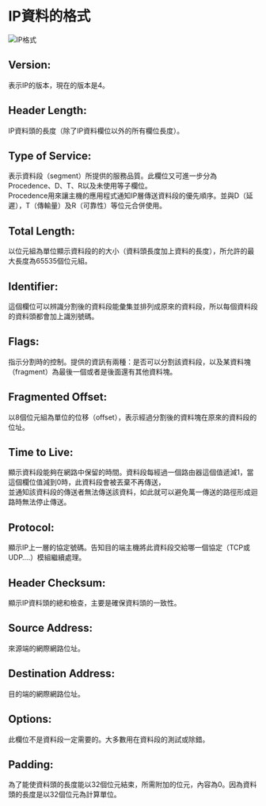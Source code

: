 # IP資料的格式 

![IP格式](https://user-images.githubusercontent.com/90738468/138281109-6da4e304-8bee-4181-bb87-d8dc1cc575f2.PNG)
  
## Version:  
表示IP的版本，現在的版本是4。  
## Header Length:  
IP資料頭的長度（除了IP資料欄位以外的所有欄位長度）。  
## Type of Service:  
表示資料段（segment）所提供的服務品質。此欄位又可進一步分為Procedence、D、T、R以及未使用等子欄位。  
Procedence用來讓主機的應用程式通知IP層傳送資料段的優先順序。並與D（延遲），T（傳輸量）及R（可靠性）等位元合併使用。  
## Total Length:  
以位元組為單位顯示資料段的的大小（資料頭長度加上資料的長度），所允許的最大長度為65535個位元組。  
## Identifier:  
這個欄位可以辨識分割後的資料段能彙集並排列成原來的資料段，所以每個資料段的資料頭都會加上識別號碼。  
## Flags:  
指示分割時的控制。提供的資訊有兩種：是否可以分割該資料段，以及某資料塊（fragment）為最後一個或者是後面還有其他資料塊。  
## Fragmented Offset:  
以8個位元組為單位的位移（offset），表示經過分割後的資料塊在原來的資料段的位址。  
## Time to Live:  
顯示資料段能夠在網路中保留的時間。資料段每經過一個路由器這個值遞減1，當這個欄位值減到0時，此資料段會被丟棄不再傳送，  
並通知該資料段的傳送者無法傳送該資料，如此就可以避免萬一傳送的路徑形成迴路時無法停止傳送。  
## Protocol:  
顯示IP上一層的協定號碼。告知目的端主機將此資料段交給哪一個協定（TCP或UDP….）模組繼續處理。   
## Header Checksum:   
顯示IP資料頭的總和檢查，主要是確保資料頭的一致性。   
## Source Address:  
來源端的網際網路位址。  
## Destination Address:  
目的端的網際網路位址。  
## Options:  
此欄位不是資料段一定需要的。大多數用在資料段的測試或除錯。  
## Padding:   
為了能使資料頭的長度能以32個位元結束，所需附加的位元，內容為0。因為資料頭的長度是以32個位元為計算單位。   

